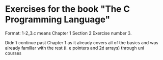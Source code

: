 
# Exercises for the book "The C Programming Language"

Format: 1-2_3.c means Chapter 1 Section 2 Exercise number 3. 

Didn't continue past Chapter 1 as it already covers all of the basics and was already familiar with the rest (i. e pointers and 2d arrays) through uni courses
